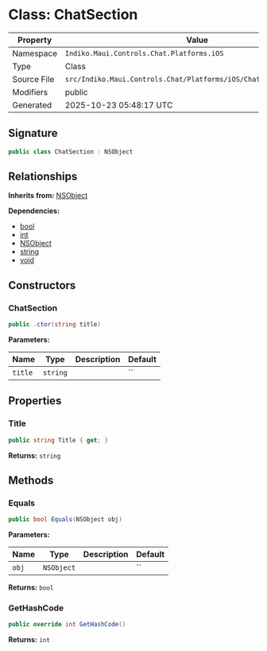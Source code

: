 # Class: ChatSection

| Property | Value |
|----------|-------|
| Namespace | `Indiko.Maui.Controls.Chat.Platforms.iOS` |
| Type | Class |
| Source File | `src/Indiko.Maui.Controls.Chat/Platforms/iOS/ChatViewDataSource.cs` |
| Modifiers | public |
| Generated | 2025-10-23 05:48:17 UTC |

## Signature

```csharp
public class ChatSection : NSObject
```

## Relationships

**Inherits from:** [NSObject](NSObject.md)

**Dependencies:**
- [bool](bool.md)
- [int](int.md)
- [NSObject](NSObject.md)
- [string](string.md)
- [void](void.md)

## Constructors

### ChatSection

```csharp
public .ctor(string title)
```

**Parameters:**

| Name | Type | Description | Default |
|------|------|-------------|---------|
| `title` | `string` |  | `` |

## Properties

### Title

```csharp
public string Title { get; }
```

**Returns:** `string`

## Methods

### Equals

```csharp
public bool Equals(NSObject obj)
```

**Parameters:**

| Name | Type | Description | Default |
|------|------|-------------|---------|
| `obj` | `NSObject` |  | `` |

**Returns:** `bool`

### GetHashCode

```csharp
public override int GetHashCode()
```

**Returns:** `int`

